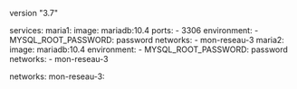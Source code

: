 version "3.7"

services:
    maria1:
        image: mariadb:10.4
        ports:
            - 3306
        environment:
            - MYSQL_ROOT_PASSWORD: password
        networks:
            - mon-reseau-3
    maria2:
        image: mariadb:10.4
        environment:
            - MYSQL_ROOT_PASSWORD: password
        networks:
            - mon-reseau-3

networks:
    mon-reseau-3: